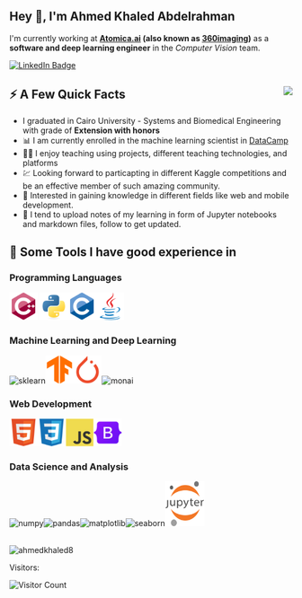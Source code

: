 <h2>Hey 👋, I'm Ahmed Khaled Abdelrahman</h2>

I'm currently working at <strong><a href="https://www.atomica.ai/">Atomica.ai</a> (also known as <a href="https://360imaging.com/">360imaging</a>)</strong> as a **software and deep learning engineer** in the *Computer Vision* team.

<a href="https://www.linkedin.com/in/akabdelrahman/"><img src="https://img.shields.io/badge/-@akabdelrahman-0077B5?style=flat-square&amp;labelColor=0077B5&amp;logo=LinkedIn&amp;link=https://www.linkedin.com/in/akabdelrahman/" alt="LinkedIn Badge" ></a>

<img align="right" src="https://media1.giphy.com/media/13HgwGsXF0aiGY/giphy.gif" style="margin:15px 0 15px 15px" />

<h2>⚡️ A Few Quick Facts</h2>
<ul>

<li>I graduated in Cairo University - Systems and Biomedical Engineering with grade of <b>Extension with honors</b></li>
<li>📊 I am currently enrolled in the machine learning scientist in <a href="https://www.datacamp.com/tracks/machine-learning-scientist-with-python">DataCamp</a></li>


<li>👨‍🏫 I enjoy teaching using projects, different teaching technologies, and platforms</li>

<li>💹 Looking forward to particapting in different Kaggle competitions and be an effective member of such amazing community.</li>

<li>🧠 Interested in gaining knowledge in different fields like web and mobile development.</li>
  
<li>📝 I tend to upload notes of my learning in form of Jupyter notebooks and markdown files, follow to get updated.</li>

</ul>

<h2>🚀 Some Tools I have good experience in</h2>

<h3>Programming Languages</h3>
<p align="left">
<img src="https://raw.githubusercontent.com/devicons/devicon/1119b9f84c0290e0f0b38982099a2bd027a48bf1/icons/cplusplus/cplusplus-original.svg" alt="cpp" width="50" height="50" />
<img src="https://raw.githubusercontent.com/devicons/devicon/1119b9f84c0290e0f0b38982099a2bd027a48bf1/icons/python/python-original.svg" alt="py" width="50" height="50" /><img src="https://raw.githubusercontent.com/devicons/devicon/1119b9f84c0290e0f0b38982099a2bd027a48bf1/icons/c/c-original.svg" alt="c" width="50" height="50" /><img src="https://raw.githubusercontent.com/devicons/devicon/1119b9f84c0290e0f0b38982099a2bd027a48bf1/icons/java/java-original.svg" alt="java" width="50" height="50" />
</p>
  
<h3>Machine Learning and Deep Learning</h3>
<p align="left">
<img src="https://upload.wikimedia.org/wikipedia/commons/thumb/0/05/Scikit_learn_logo_small.svg/260px-Scikit_learn_logo_small.svg.png?20180808062052" alt="sklearn" width="90" height="50" /><img src="https://raw.githubusercontent.com/devicons/devicon/1119b9f84c0290e0f0b38982099a2bd027a48bf1/icons/tensorflow/tensorflow-original.svg" alt="tensorflow" width="50" height="50" /><img src="https://raw.githubusercontent.com/devicons/devicon/1119b9f84c0290e0f0b38982099a2bd027a48bf1/icons/pytorch/pytorch-original.svg" alt="pytorch" width="50" height="50" /><img src="https://raw.githubusercontent.com/Project-MONAI/MONAI/dev/docs/images/MONAI-logo-color.png" alt="monai" width="150" height="50" />
</p>
  
<h3>Web Development</h3>
<p align="left">
<img src="https://raw.githubusercontent.com/devicons/devicon/1119b9f84c0290e0f0b38982099a2bd027a48bf1/icons/html5/html5-original.svg" alt="html" width="50" height="50" /><img src="https://raw.githubusercontent.com/devicons/devicon/1119b9f84c0290e0f0b38982099a2bd027a48bf1/icons/css3/css3-original.svg" alt="css" width="50" height="50" /><img src="https://raw.githubusercontent.com/devicons/devicon/1119b9f84c0290e0f0b38982099a2bd027a48bf1/icons/javascript/javascript-original.svg" alt="js" width="50" height="50" /><img src="https://raw.githubusercontent.com/devicons/devicon/1119b9f84c0290e0f0b38982099a2bd027a48bf1/icons/bootstrap/bootstrap-original.svg" alt="bootstrap" width="50" height="50" />
</p>
 
<h3>Data Science and Analysis</h3>
<p align="left">
<img src="https://user-images.githubusercontent.com/67586773/105040771-43887300-5a88-11eb-9f01-bee100b9ef22.png" alt="numpy" width="80" height="80" /><img src="https://pandas.pydata.org/static/img/pandas_secondary.svg" alt="pandas" width="100" height="80" /><img src="https://upload.wikimedia.org/wikipedia/commons/thumb/8/84/Matplotlib_icon.svg/480px-Matplotlib_icon.svg.png" alt="matplotlib" width="70" height="80" /><img src="https://seaborn.pydata.org/_images/logo-tall-lightbg.svg" alt="seaborn" width="80" height="80" /><img src="https://raw.githubusercontent.com/devicons/devicon/1119b9f84c0290e0f0b38982099a2bd027a48bf1/icons/jupyter/jupyter-original-wordmark.svg" alt="jupyter" width="70" height="80" />
</p>



<br>
<img src="https://github-readme-stats.vercel.app/api?username=ahmedkhaled8&show_icons=true&count_private=true" alt="ahmedkhaled8" />
<br>

Visitors:

![Visitor Count](https://profile-counter.glitch.me/ahmedkhaled8/count.svg)
